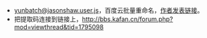 

- yunbatch@jasonshaw.user.js，百度云批量重命名，[作者发表链接](http://bbs.kafan.cn/thread-1758463-1-1.html)。
- 把提取码连接到链接上，http://bbs.kafan.cn/forum.php?mod=viewthread&tid=1795098